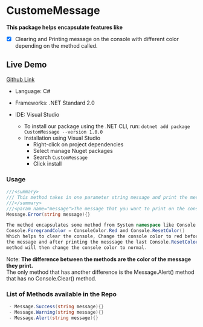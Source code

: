 # CustomeMessage
**This package helps encapsulate features like**
* [x] Clearing and Printing message on the console with different color depending on the method called.

## Live Demo

[Github Link](https://KellynCodes.github.io/CustomMessage)

- Language: C#
- Frameworks: .NET Standard 2.0
- IDE: Visual Studio

  - To install our package using the .NET CLI, run: `dotnet add package CustomMessage --version 1.0.0`
  - Installation using Visual Studio
    - Right-click on project dependencies
    - Select manage Nuget packages
    - Search `CustomMessage`
    - Click install

### Usage
```C#
///<summary>
/// This method takes in one parameter string message and print the message in the console with danger color.
///</summary>
///<param name="message">The message that you want to print on the console.</param>
Message.Error(string message){}

The method encapsulates some method from System namespace like Console.Clear(),
Console.ForegrandColor = ConsoleColor.Red and Console.ResetColor()
Which helps to clear the console, Change the console color to red before printing
the message and after printing the messsage the last Console.ResetColor()
method will then change the console color to normal.
```

Note: **The difference between the methods are the color of the message they print.**
 </br > The only method that has another difference is the Message.Alert() method that has no Console.Clear() method.

 ### List of Methods available in the Repo
 ```C# Message.Error(string message){}
  - Message.Success(string message){}
  - Message.Warning(string message){}
  - Message.Alert(string message){}
  ```

